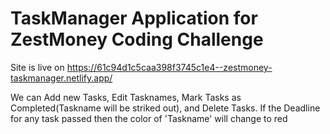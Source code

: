 # TaskManager Application for ZestMoney Coding Challenge

Site is live on https://61c94d1c5caa398f3745c1e4--zestmoney-taskmanager.netlify.app/

We can Add new Tasks, Edit Tasknames, Mark Tasks as Completed(Taskname will be striked out), and Delete Tasks. If the Deadline for any task passed then the color of 'Taskname' will change to red

